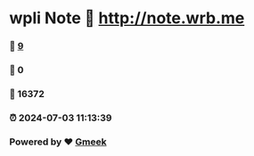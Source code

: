# wpli Note :link: http://note.wrb.me 
### :page_facing_up: [9](http://note.wrb.me/tag.html) 
### :speech_balloon: 0 
### :hibiscus: 16372 
### :alarm_clock: 2024-07-03 11:13:39 
### Powered by :heart: [Gmeek](https://github.com/Meekdai/Gmeek)

